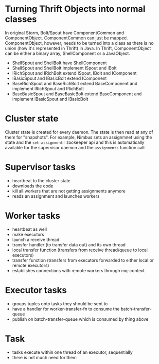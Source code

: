 # Turning Thrift Objects into normal classes

In original Storm, Bolt/Spout have ComponentCommon and ComponentObject. ComponentCommon can just be mapped. ComponentObject, however, needs to be turned into a class as there is no union (how it's represented in Thrift) in Java. In Thrift, ComponentObject can be either a binary array, ShellComponent or a JavaObject.

 - ShellSpout and ShellBolt have ShellComponent
 - ShellSpout and ShellBolt implement ISpout and IBolt
 - IRichSpout and IRichBolt extend ISpout, IBolt and IComponent
 - IBasicSpout and IBasicBolt extend IComponent
 - BaseRichSpout and BaseRichBolt extend BaseComponent and implement IRichSpout and IRichBolt
 - BaseBasicSpout and BaseBasicBolt extend BaseComponent and implement IBasicSpout and IBasicBolt
 
# Cluster state

Cluster state is created for every daemon. The state is then read at any of them for "snapshots". For example, Nimbus sets an assignmnet using the state and the `set-assignment!` zookeeper api and this is automatically available for the supervisor daemon and the `assignments` function call.

# Supervisor tasks

 - heartbeat to the cluster state
 - downloads the code
 - kill all workers that are not getting assignments anymore
 - reads an assignment and launches workers

# Worker tasks

 - heartbeat as well
 - make executors
 - launch a receive thread
 - transfer handler (to transfer data out) and its own thread
 - local transfer function (transfers from receive thread/queue to local executors)
 - transfer function (transfers from executors forwarded to either local or remote executors)
 - establishes connections with remote workers through mq-context

# Executor tasks

 - groups tuples onto tasks they should be sent to
 - have a handler for worker-transfer-fn to consume the batch-transfer-queue
 - publish on batch-transfer-queue which is consumed by thing above

# Task

 - tasks execute within one thread of an executor, sequentially
 - there is not much need for them
